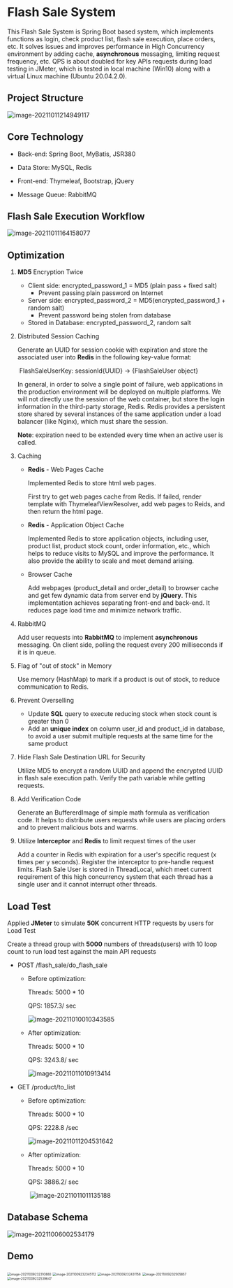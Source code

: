 # Flash Sale System

This Flash Sale System is Spring Boot based system, which implements functions as login, check product list, flash sale execution, place orders, etc. It solves issues and improves performance in High Concurrency environment by adding cache, **asynchronous** messaging, limiting request frequency, etc. QPS is about doubled for key APIs requests during load testing in JMeter, which is tested in local machine (Win10) along with a virtual Linux machine (Ubuntu 20.04.2.0).

## Project Structure

![image-20211011214949117](ReadMe/image-20211011214949117.png) 

## Core Technology

- Back-end: Spring Boot, MyBatis, JSR380

- Data Store: MySQL, Redis

- Front-end: Thymeleaf, Bootstrap, jQuery

- Message Queue: RabbitMQ


## Flash Sale Execution Workflow

 ![image-20211011164158077](ReadMe/image-20211011164158077.png) 

## Optimization

1. **MD5** Encryption Twice

   - Client side: encrypted_password_1 = MD5 (plain pass + fixed salt)
     - Prevent passing plain password on Internet
   - Server side: encrypted_password_2 = MD5(encrypted_password_1 + random salt)
     - Prevent password being stolen from database
   - Stored in Database: encrypted_password_2, random salt

2. Distributed Session Caching

   Generate an UUID for session cookie with expiration and store the associated user into **Redis** in the following key-value format:

   ​		FlashSaleUserKey: sessionId{UUID}  -> {FlashSaleUser object}

   In general, in order to solve a single point of failure, web applications in the production environment will be deployed on multiple platforms. We will not directly use the session of the web container, but store the login information in the third-party storage, Redis. Redis provides a persistent store shared by several instances of the same application under a load balancer (like Nginx), which must share the session.

   **Note**: expiration need to be extended every time when an active user is called.

3. Caching

   - **Redis** - Web Pages Cache

     Implemented Redis to store html web pages.

     First try to get web pages cache from Redis. If failed, render template with ThymeleafViewResolver, add web pages to Reids, and then return the html page.

   - **Redis** - Application Object Cache

     Implemented Redis to store application objects, including user, product list, product stock count, order information, etc., which helps to reduce visits to MySQL and improve the performance. It also provide the ability to scale and meet demand arising.

   - Browser Cache

     Add webpages (product_detail and order_detail) to browser cache and get few dynamic data from server end by **jQuery**. This implementation achieves separating front-end and back-end. It reduces page load time and minimize network traffic.

4. RabbitMQ

   Add user requests into **RabbitMQ** to implement **asynchronous** messaging. On client side, polling the request every 200 milliseconds if it is in queue.

5. Flag of "out of stock" in Memory

   Use memory (HashMap) to mark if a product is out of stock, to reduce communication to Redis.

6. Prevent Overselling

   - Update **SQL** query to execute reducing stock when stock count is greater than 0
   - Add an **unique index** on column user_id and product_id in database, to avoid a user submit multiple requests at the same time for the same product

7. Hide Flash Sale Destination URL for Security

   Utilize MD5 to encrypt a random UUID and append the encrypted UUID in flash sale execution path. Verify the path variable while getting requests.

8. Add Verification Code

   Generate an BuffererdImage of simple math formula as verification code. It helps to distribute users requests while users are placing orders and to prevent malicious bots and warms.

9. Utilize **Interceptor** and **Redis** to limit request times of the user 

   Add a counter in Redis with expiration for a user's specific request (x times per y seconds). Register the interceptor to pre-handle request limits. Flash Sale User is stored in ThreadLocal, which meet current requirement of this high concurrency system that each thread has a single user and it cannot interrupt other threads.

## Load Test

Applied **JMeter** to simulate **50K** concurrent HTTP requests by users for Load Test

Create a thread group with **5000** numbers of threads(users) with 10 loop count to run load test against the main API requests

- POST /flash_sale/do_flash_sale

  - Before optimization:

    Threads: 5000 * 10

    QPS: 1857.3/ sec

    ![image-20211010010343585](ReadMe/image-20211010010343585.png)

  - After optimization:

    Threads: 5000 * 10

    QPS: 3243.8/ sec 

    ![image-20211011010913414](ReadMe/image-20211011010913414.png) 

- GET /product/to_list

  - Before optimization:

    Threads: 5000 * 10

    QPS: 2228.8 /sec

    ![image-20211011204531642](ReadMe/image-20211011204531642.png)

  

  - After optimization:

    Threads: 5000 * 10

    QPS: 3886.2/ sec

    ​	![image-20211011011135188](ReadMe/image-20211011011135188.png) 

## Database Schema

![image-20211006002534179](ReadMe/image-20211006002534179.png) 

## Demo

<img src="ReadMe/image-20211009232310880.png" alt="image-20211009232310880" style="zoom:50%;" /> 

<img src="ReadMe/image-20211009232345112.png" alt="image-20211009232345112" style="zoom:50%;" /> 

 <img src="ReadMe/image-20211009232431158.png" alt="image-20211009232431158" style="zoom:50%;" /> 

 <img src="ReadMe/image-20211009232505857.png" alt="image-20211009232505857" style="zoom:50%;" />

 <img src="ReadMe/image-20211009232539647.png" alt="image-20211009232539647" style="zoom:50%;" />